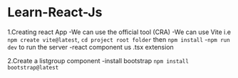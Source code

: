 # Learn-React-Js
1.Creating react App
    -We can use the official tool (CRA)
    -We can use Vite i.e `npm create vite@latest`, `cd project root folder` then `npm install`
    -`npm run dev` to run the server
    -react component us .tsx extension

2.Create a listgroup component
    -install bootstrap `npm install bootstrap@latest`